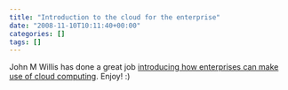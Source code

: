 ```yaml
---
title: "Introduction to the cloud for the enterprise"
date: "2008-11-10T10:11:40+00:00"
categories: []
tags: []
---
```


John M Willis has done a great job <a href="http://www.johnmwillis.com/cloud/cloud-talk-introduction-to-the-cloud-for-the-enterprise/">introducing how enterprises can make use of cloud computing</a>. Enjoy! :)

